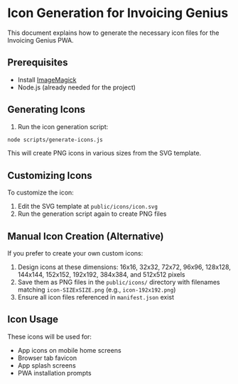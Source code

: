 
# Icon Generation for Invoicing Genius

This document explains how to generate the necessary icon files for the Invoicing Genius PWA.

## Prerequisites

- Install [ImageMagick](https://imagemagick.org/script/download.php)
- Node.js (already needed for the project)

## Generating Icons

1. Run the icon generation script:

```bash
node scripts/generate-icons.js
```

This will create PNG icons in various sizes from the SVG template.

## Customizing Icons

To customize the icon:

1. Edit the SVG template at `public/icons/icon.svg`
2. Run the generation script again to create PNG files

## Manual Icon Creation (Alternative)

If you prefer to create your own custom icons:

1. Design icons at these dimensions: 16x16, 32x32, 72x72, 96x96, 128x128, 144x144, 152x152, 192x192, 384x384, and 512x512 pixels
2. Save them as PNG files in the `public/icons/` directory with filenames matching `icon-SIZExSIZE.png` (e.g., `icon-192x192.png`)
3. Ensure all icon files referenced in `manifest.json` exist

## Icon Usage

These icons will be used for:
- App icons on mobile home screens
- Browser tab favicon
- App splash screens
- PWA installation prompts
